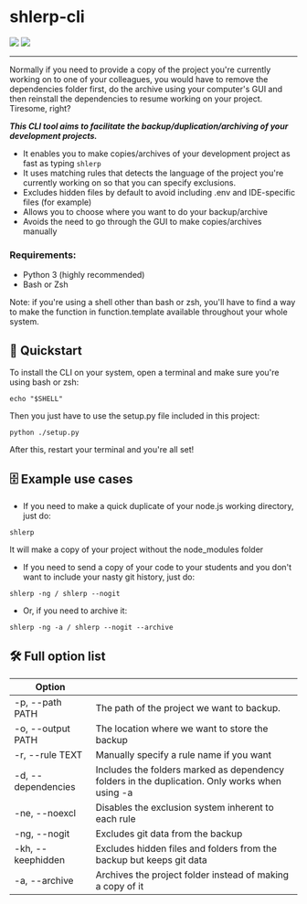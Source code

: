 # shlerp-cli
[![](https://img.shields.io/static/v1?label=Python&message=v3.9&color=green)](#) [![](https://img.shields.io/static/v1?label=Click&message=v8.1.3&color=yellow)](#)
___

Normally if you need to provide a copy of the project you're currently working on to one of your colleagues, you would have to remove the dependencies folder first, do the archive using your computer's GUI and then reinstall the dependencies to resume working on your project. Tiresome, right?

***This CLI tool aims to facilitate the backup/duplication/archiving of your development projects.***

- It enables you to make copies/archives of your development project as fast as typing `shlerp`
- It uses matching rules that detects the language of the project you're currently working on so that you can specify exclusions.
- Excludes hidden files by default to avoid including .env and IDE-specific files (for example)
- Allows you to choose where you want to do your backup/archive
- Avoids the need to go through the GUI to make copies/archives manually

### Requirements:
- Python 3 (highly recommended)
- Bash or Zsh
  
Note: if you're using a shell other than bash or zsh, you'll have to find a way to make the function in function.template available throughout your whole system.


## 🚀 Quickstart

To install the CLI on your system, open a terminal and make sure you're using bash or zsh:
```
echo "$SHELL"
```
Then you just have to use the setup.py file included in this project:
```
python ./setup.py
```
After this, restart your terminal and you're all set!


## 🗄 Example use cases

- If you need to make a quick duplicate of your node.js working directory, just do:
```
shlerp
```
It will make a copy of your project without the node_modules folder

- If you need to send a copy of your code to your students and you don't want to include your nasty git history, just do:
```
shlerp -ng / shlerp --nogit
```

- Or, if you need to archive it:
```
shlerp -ng -a / shlerp --nogit --archive
```


## 🛠 Full option list
| Option  |   |
| ------------ | ------------ |
| -p, --path PATH  |  The path of the project we want to backup.  |
| -o, --output PATH  | The location where we want to store the backup  |
| -r, --rule TEXT  | Manually specify a rule name if you want  |
| -d, --dependencies  | Includes the folders marked as dependency folders in the duplication. Only works when using -a |
| -ne, --noexcl  | Disables the exclusion system inherent to each rule  |
| -ng, --nogit  | Excludes git data from the backup  |
| -kh, --keephidden  | Excludes hidden files and folders from the backup but keeps git data  |
| -a, --archive | Archives the project folder instead of making a copy of it |
